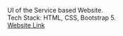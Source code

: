 UI of the Service based Website.
</br>
Tech Stack: HTML, CSS, Bootstrap 5.
</br>
<a href="https://thearpitanand.github.io/tindog/"> Website Link </a>
